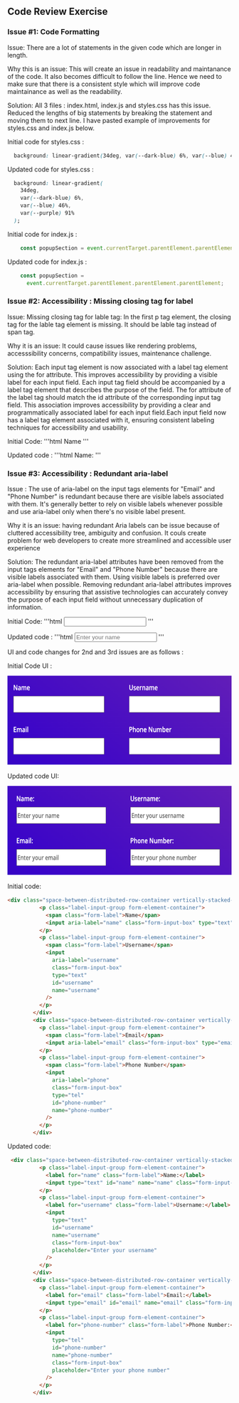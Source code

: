 ## Code Review Exercise

### Issue #1: Code Formatting

Issue: There are a lot of statements in the given code which are longer in length.

Why this is an issue: This will create an issue in readability and maintanance of the code. It also becomes difficult to follow the line. Hence we need to make sure that there is a consistent style which will improve code maintainance as well as the readability.

Solution: All 3 files : index.html, index.js and styles.css has this issue. Reduced the lengths of big statements by breaking the statement and moving them to next line. I have pasted example of improvements for styles.css and index.js below.

Initial code for styles.css :

```css
  background: linear-gradient(34deg, var(--dark-blue) 6%, var(--blue) 46%, var(--purple) 91%);
```

Updated code for styles.css :

```css
  background: linear-gradient(
    34deg,
    var(--dark-blue) 6%,
    var(--blue) 46%,
    var(--purple) 91%
  );
```
Initial code for index.js :

```javascript
    const popupSection = event.currentTarget.parentElement.parentElement.parentElement;
```

Updated code for index.js :

```javascript
    const popupSection =
      event.currentTarget.parentElement.parentElement.parentElement;
```


### Issue #2: Accessibility : Missing closing tag for label

Issue: Missing closing tag for lable tag: In the first p tag element, the closing tag for the lable tag element is missing. It should be lable tag instead of span tag. 

Why it is an issue: It could cause issues like rendering problems, accesssibility concerns, compatibility issues, maintenance challenge.

Solution: Each input tag element is now associated with a label tag element using the for attribute. This improves accessibility by providing a visible label for each input field. Each input tag field should be accompanied by a label tag element that describes the purpose of the field. The for attribute of the label tag should match the id attribute of the corresponding input tag field. This association improves accessibility by providing a clear and programmatically associated label for each input field.Each input field now has a label tag element associated with it, ensuring consistent labeling techniques for accessibility and usability.

Initial Code:
'''html
<span class="form-label">Name</span>
'''

Updated code : 
'''html
<label for="name" class="form-label">Name:</label>
'''


### Issue #3: Accessibility : Redundant aria-label


Issue : The use of aria-label on the input tags elements for "Email" and "Phone Number" is redundant because there are visible labels associated with them. It's generally better to rely on visible labels whenever possible and use aria-label only when there's no visible label present.

Why it is an issue: having redundant Aria labels can be issue because of cluttered accessibility tree, ambiguity and confusion. It couls create problem for web developers to create more streamlined and accessible user experience

Solution: The redundant aria-label attributes have been removed from the input tags elements for "Email" and "Phone Number" because there are visible labels associated with them. Using visible labels is preferred over aria-label when possible. Removing redundant aria-label attributes improves accessibility by ensuring that assistive technologies can accurately convey the purpose of each input field without unnecessary duplication of information.

Initial Code:
'''html
<input aria-label="name" class="form-input-box" type="text" id="name" name="name" />
'''

Updated code : 
'''html
<input type="text" id="name" name="name" class="form-input-box" placeholder="Enter your name" />
'''



UI and code changes for 2nd and 3rd issues are as follows : 


Initial Code UI : 
 


<img src="../images/before_label.png" height=200 alt="screenshot showing an aaccessibility issue on the image with the close button">

Updated code UI: 
 

 
<img src="../images/after_label.png" height=200 alt="screenshot showing an aaccessibility issue on the image with the close button">

Initial code:

```html
<div class="space-between-distributed-row-container vertically-stacked-sm-screen-container">
          <p class="label-input-group form-element-container">
            <span class="form-label">Name</span>
            <input aria-label="name" class="form-input-box" type="text" id="name" name="name" />
          </p>
          <p class="label-input-group form-element-container">
            <span class="form-label">Username</span>
            <input
              aria-label="username"
              class="form-input-box"
              type="text"
              id="username"
              name="username"
            />
          </p>
        </div>
        <div class="space-between-distributed-row-container vertically-stacked-sm-screen-container">
          <p class="label-input-group form-element-container">
            <span class="form-label">Email</span>
            <input aria-label="email" class="form-input-box" type="email" id="email" name="email" />
          </p>
          <p class="label-input-group form-element-container">
            <span class="form-label">Phone Number</span>
            <input
              aria-label="phone"
              class="form-input-box"
              type="tel"
              id="phone-number"
              name="phone-number"
            />
          </p>
        </div>
```

Updated code:

```html
 <div class="space-between-distributed-row-container vertically-stacked-sm-screen-container">
          <p class="label-input-group form-element-container">
            <label for="name" class="form-label">Name:</label>
            <input type="text" id="name" name="name" class="form-input-box" placeholder="Enter your name" />
          </p>
          <p class="label-input-group form-element-container">
            <label for="username" class="form-label">Username:</label>
            <input
              type="text"
              id="username"
              name="username"
              class="form-input-box"
              placeholder="Enter your username"
            />
          </p>          
        </div>
        <div class="space-between-distributed-row-container vertically-stacked-sm-screen-container">
          <p class="label-input-group form-element-container">
            <label for="email" class="form-label">Email:</label>
            <input type="email" id="email" name="email" class="form-input-box" placeholder="Enter your email" />
          </p>
          <p class="label-input-group form-element-container">
            <label for="phone-number" class="form-label">Phone Number:</label>
            <input
              type="tel"
              id="phone-number"
              name="phone-number"
              class="form-input-box"
              placeholder="Enter your phone number"
            />
          </p>
        </div>
```